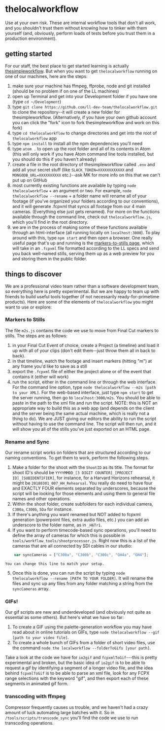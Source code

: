 # thelocalworkflow

Use at your own risk.  These are internal workflow tools that don't all work, and you shouldn't trust them without knowing how to tinker with them yourself (and, obviously, perform loads of tests before you trust them in a production environment).

## getting started

For our staff, the best place to get started learning is actually [thesimpleworkflow](https://github.com/learninglab-dev/thesimpleworkflow). But when you want to get `thelocalworkflow` running on one of our machines, here are the steps:

1. make sure your machine has ffmpeg, ffprobe, node and git installed (should be no problem if on one of the LL machines)
2. open up Terminal and get into your Development folder if you have one (type `cd ~/Development`)
3. type `git clone https://github.com/ll-dev-team/thelocalworkflow.git` to clone the repository--it will create a new folder for thesimpleworkflow.  (Alternatively, if you have your own github account you can click the "fork" icon to fork thesimpleworkflow and work on this fork)
4. type `cd thelocalworkflow` to change directories and get into the root of `thelocalworkflow` app
5. type `npm install` to install all the npm dependencies you'll need
5. type `atom .` to open up the root folder and all of its contents in Atom (this will only work if you have Atom command line tools installed, but you should do this if you haven't already)
6. create a file in the root directory of thesimpleworkflow called `.env` and add all your secret stuff (like `SLACK_TOKEN=XXXXXXXXXXXX` and `MONGODB_URL=XXXXXXXXXX` etc.)--ask MK for more info on this that we can't put up on GitHub
7. most currently existing functions are available by typing `node thelocalworkflow` + an argument or two.  For example, `node thelocalworkflow --rename` + a folder name will rename all of your footage (if you've organized your folders according to our conventions), and it will generate .fcpxml that syncs all footage from our 4 main cameras.  (Everything else just gets renamed).  For more on the functions available through the command line, check out `thelocalworkflow.js`, which you'll find in the root directory.
8. we are in the process of making some of these functions available through an html-interface (all running locally on `localhost:3000`).  To play around with this, type `npm start` and then open a browser.  One really useful page that's up and running is the [markers-to-stills page](http://localhost:3000/m2s), which will take in an `.fcpxml` file formatted according to the LL specs and send you back well-named stills, serving them up as a web preview for you and storing them in the public folder.

## things to discover

We are a professional video team rather than a software development team, so everything here is pretty experimental.  But we are happy to team up with friends to build useful tools together (if not necessarily ready-for-primetime products).
Here are some of the elements of `thelocalworkflow` you might want to use or explore:

### Markers to Stills

The file `m2s.js` contains the code we use to move from Final Cut markers to stills. The steps are as follows:
1. in your Final Cut Event of choice, create a Project (a timeline) and load it up with all of your clips (don't edit them--just throw them all in back to back).
2. in that timeline, watch the footage and insert markers (hitting "m") at any frame you'd like to save as a still
3. export the `.fcpxml` file of either the project alone or of the event that contains it (either will work)
4. run the script, either in the command line or through the web interface.  For the command line option, type `node thelocalworkflow --m2s [path to your XML]`. For the web-based interface, just type `npm start` to get the server running, then go to `localhost:3000/m2s`. You should be able to paste in the path to the xml file and run the script.  NOTE: this is NOT an appropriate way to build this as a web app (and depends on the client and the server being the same actual machine, which is really not a thing to do). We are JUST giving our editors the ability to run the script without having to use the command line. The script will then run, and it will show you all of the stills you've just exported on an HTML page.

### Rename and Sync

Our rename script works on folders that are structured according to our naming conventions. To get them to work, perform the following steps.
1. Make a folder for the shoot with the `ShootID` as its title.  The format for shoot ID's should be `YYYYMMDD_[3 DIGIT COUNTER]_[PROJECT ID]_[SUBIDENTIFIER]`, for instance, for a Harvard Horizons rehearsal, it might be `20180301_007_HH_Rehearsal`.  You really do need to have four and EXACTLY FOUR elements separated by underscores, because the script will be looking for those elements and using them to general file names and other operations.
2. Within the shoot folder, create subfolders for each individual camera, `C300a`, `C300b`, `5Da` for instance.
3. If there's anything you want renamed but NOT added to fcpxml generation (powerpoint files, extra audio files, etc.) you can add an underscore to the folder name, as in `_H6Tr1`.
4. If you want to perform timecode-based sync operations, you'll need to define the array of cameras for which this is possible in `tools/workflow_tools/shootprocessor.js`.  Right now this is a list of the cameras that are all connected by SDI cables in our studio:
```javascript
    var syncCameras = ["C300a", "C300b", "C300c", "GH4a", "GH4"];
```
    You can change this line to match your setup.
5. Once this is done, you can run the script by typing `node thelocalworkflow --rename [PATH TO YOUR FOLDER]`. It will rename the files and sync up any files from any folder matching a string from the `syncCameras` array.

### GIFs!

Our gif scripts are new and underdeveloped (and obviously not quite as essential as some others).  But here's what we have so far:
1. To create a GIF using the palette-generation workflow you may have read about in online tutorials on GIFs, type `node thelocalworkflow --gif [path to your video file]`.
2. To create a whole bunch of GIFs from a folder of short video files, use the command `node the localworkflow --folderToGifs [your path]`.

Take a look at the code we have for `io2gif` and `fcpxmlToGif`---this is pretty experimental and broken, but the basic idea of `io2gif` is to be able to request a gif by identifying a segment of a longer video file, and the idea behind `fcpxmlToGif` is to be able to parse an xml file, look for any FCPX range selections with the keyword "gif", and then export each of these segments in animated gif form.

### transcoding with ffmpeg

Compressor frequently causes us trouble, and we haven't had a crazy amount of luck automating large batches with it.  So in `/tools/scripts/transcode_sync` you'll find the code we use to run transcoding operations.
